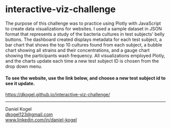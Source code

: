 # interactive-viz-challenge

The purpose of this challenge was to practice using Plotly with JavaScript 
to create data visualizations for websites. I used a sample dataset in JSON 
format that represents a study of the bacteria cultures in test subjects' 
belly buttons. The dashboard created displays metadata for each 
test subject, a bar chart that shows the top 10 cultures found from each subject, a bubble chart
showing all strains and their concentrations, and a gauge chart showing the
participants wash frequency. All visualizations employed Plotly, and the charts 
update each time a new test subject ID is chosen from the drop down menu.  

#### To see the website, use the link below, and choose a new test subject id to see it update.

https://dkogel.github.io/interactive-viz-challenge/
  
  ---  
  
Daniel Kogel  
dkogel123@gmail.com  
www.linkedin.com/in/daniel-kogel  

